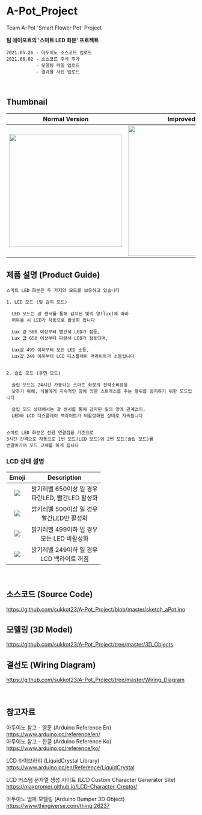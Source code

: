 # A-Pot_Project
Team A-Pot 'Smart Flower Pot' Project

**팀 에이포트의 '스마트 LED 화분' 프로젝트**
   
```
2021.05.26 - 아두이노 소스코드 업로드
2021.06.02 - 소스코드 주석 추가
           - 모델링 파일 업로드
           - 결과물 사진 업로드
```   
</br>
   
## Thumbnail
Normal Version | ឵Improved version
:-------------------------:|:-------------------------:
<img src="https://user-images.githubusercontent.com/56511728/120421870-133fd200-c3a2-11eb-9ed1-893e7228f79a.jpg" width="300"> | <img src="https://user-images.githubusercontent.com/56511728/126022360-261c9634-c92e-429c-9d68-74a2b3bcb670.jpg" width="347">


## 제품 설명 (Product Guide)
```
스마트 LED 화분은 두 가지의 모드를 보유하고 있습니다

1. LED 모드 (빛 감지 모드)
  
  LED 모드는 광 센서를 통해 감지된 빛의 양(lux)에 따라
  어두울 시 LED가 자동으로 활성화 됩니다
  
  Lux 값 500 이상부터 빨간색 LED가 점등,
  Lux 값 650 이상부터 파란색 LED가 점등되며,
  
  Lux값 499 이하부터 모든 LED 소등,
  Lux값 249 이하부터 LCD 디스플레이 백라이트가 소등됩니다
  
  
2. 슬립 모드 (휴면 모드)

  슬립 모드는 24시간 가동되는 스마트 화분의 전력소비량을
  낮추기 위해, 식물에게 지속적인 광에 의한 스트레스를 주는 행위를 방지하기 위한 모드입니다
  
  슬립 모드 상태에서는 광 센서를 통해 감지된 빛의 양에 관계없이,
  LED와 LCD 디스플레이 백라이트가 비활성화된 상태로 지속됩니다
  
  
스마트 LED 화분은 전원 연결점을 기준으로
3시간 간격으로 자동으로 1번 모드(LED 모드)와 2번 모드(슬립 모드)를
번갈아가며 모드 교체를 하게 됩니다
```
### LCD 상태 설명
Emoji | ឵Description
:---:|:---:
<img src="https://user-images.githubusercontent.com/56511728/126022623-b8c04b03-1919-4893-b4ca-5ff32db606b3.png"> | 밝기레벨 650이상 일 경우 </br> 파란LED, 빨간LED 활성화
<img src="https://user-images.githubusercontent.com/56511728/126022630-748dac90-9089-4207-b687-cc1460b69d66.png"> | 밝기레벨 500이상 일 경우 </br> 빨간LED만 활성화
<img src="https://user-images.githubusercontent.com/56511728/126022635-996e090f-f16b-4e45-aff0-ddcb5e269a78.png"> | 밝기레벨 499이하 일 경우 </br> 모든 LED 비활성화
<img src="https://user-images.githubusercontent.com/56511728/126022638-95f4f86b-2761-4611-a455-d2f4a6dfed49.png"> | 밝기레벨 249이하 일 경우 </br> LCD 백라이트 꺼짐


</br>

## 소스코드 (Source Code)
https://github.com/sukkot23/A-Pot_Project/blob/master/sketch_aPot.ino

## 모델링 (3D Model)
https://github.com/sukkot23/A-Pot_Project/tree/master/3D_Objects

## 결선도 (Wiring Diagram)
https://github.com/sukkot23/A-Pot_Project/tree/master/Wiring_Diagram

</br>

## 참고자료

아두이노 참고 - 영문 (Arduino Reference En)   
https://www.arduino.cc/reference/en/   
아두이노 참고 - 한글 (Arduino Reference Ko)   
https://www.arduino.cc/reference/ko/

LCD 라이브러리 (LiquidCrystal Library)   
https://www.arduino.cc/en/Reference/LiquidCrystal

LCD 커스텀 문자열 생성 사이트 (LCD Custom Character Generator Site)   
https://maxpromer.github.io/LCD-Character-Creator/

아두이노 범퍼 모델링 (Arduino Bumper 3D Object)   
https://www.thingiverse.com/thing:26237

